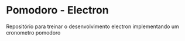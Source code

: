 # Pomodoro - Electron
Repositório para treinar o desenvolvimento electron implementando um cronometro pomodoro
